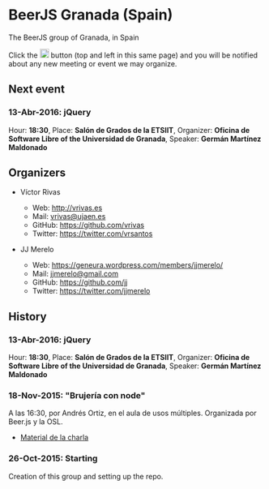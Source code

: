 # BeerJS Granada (Spain)

The BeerJS group of Granada, in Spain

Click the <img src="http://beerjs.github.io/sf/assets/watch.png" height="18"> button (top and left in this same page)
and you will be notified about any new meeting or event we may organize.

## Next event
### 13-Abr-2016: jQuery

Hour: **18:30**, Place: **Salón de Grados de la ETSIIT**, Organizer: **Oficina de Software Libre of the Universidad de Granada**,  Speaker: **Germán Martínez Maldonado**

## Organizers

* Víctor Rivas
  * Web: http://vrivas.es
  * Mail: vrivas@ujaen.es
  * GitHub: https://github.com/vrivas
  * Twitter: https://twitter.com/vrsantos

* JJ Merelo
  * Web: https://geneura.wordpress.com/members/jjmerelo/
  * Mail: jjmerelo@gmail.com
  * GitHub: https://github.com/jj
  * Twitter: https://twitter.com/jjmerelo

## History
### 13-Abr-2016: jQuery
Hour: **18:30**, Place: **Salón de Grados de la ETSIIT**, Organizer: **Oficina de Software Libre of the Universidad de Granada**,  Speaker: **Germán Martínez Maldonado**

### 18-Nov-2015: "Brujería con node"
A las 16:30, por Andrés Ortiz, en el aula de usos múltiples. Organizada por Beer.js y la OSL.
  * [Material de la charla](http://demiurgosoft.github.io/brujeria-con-node/)

### 26-Oct-2015: Starting
Creation of this group and setting up the repo.

